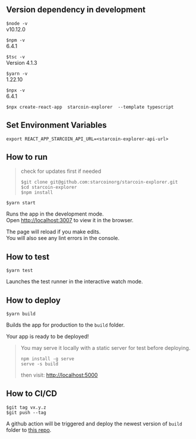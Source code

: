## Version dependency in development

`$node -v`\
v10.12.0

`$npm -v`\
6.4.1

`$tsc -v`\
Version 4.1.3

`$yarn -v`\
1.22.10

`$npx -v`\
6.4.1


`$npx create-react-app  starcoin-explorer  --template typescript`

## Set Environment Variables
```
export REACT_APP_STARCOIN_API_URL=<starcoin-explorer-api-url>
```

## How to run

> check for updates first if needed
>
>`$git clone git@github.com:starcoinorg/starcoin-explorer.git`\
>`$cd starcoin-explorer`\
>`$npm install`

`$yarn start`

Runs the app in the development mode.\
Open [http://localhost:3007](http://localhost:3007) to view it in the browser.

The page will reload if you make edits.\
You will also see any lint errors in the console.

## How to test

`$yarn test`

Launches the test runner in the interactive watch mode.

## How to deploy

`$yarn build`

Builds the app for production to the `build` folder.

Your app is ready to be deployed!

>You may serve it locally with a static server for test before deploying.
>
>  `npm install -g serve`\
>  `serve -s build`
>
>then visit: [http://localhost:5000](http://localhost:5000)

## How to CI/CD
 
 ```
 $git tag vx.y.z
 $git push --tag
 ```
 
 A github action will be triggered and deploy the newest version of `build` folder to [this repo](https://github.com/starcoin-explorer/starcoin-explorer.github.io).
  